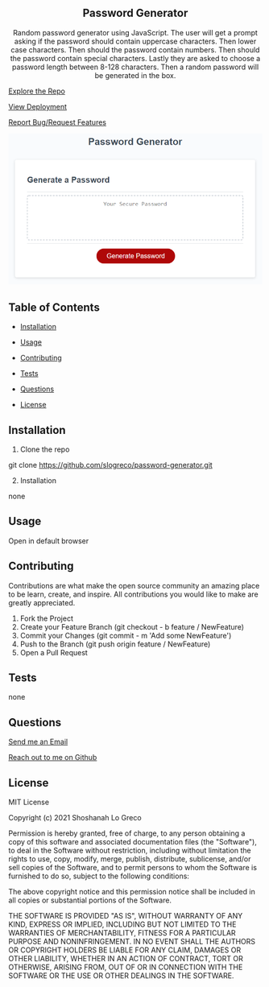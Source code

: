 
<h2 align = "center"><strong> Password Generator </strong></h2>
  
<p align = "center"> Random password generator using JavaScript. The user will get a prompt asking if the password should contain uppercase characters. Then lower case characters. Then should the password contain numbers. Then should the password contain special characters. Lastly they are asked to choose a password length between 8-128 characters. Then a random password will be generated in the box.

<a href= "https://github.com/slogreco/password-generator"> Explore the Repo </a>

<a href= "https://slogreco.github.io/password-generator"> View Deployment </a>

<a href="https://github.com/slogreco/password-generator/issues">Report Bug/Request Features</a>

</p>

<img src= "/Assets/03-javascript-homework-demo.png" alt = "screenshot">

## Table of Contents


* [Installation](#installation)

* [Usage](#usage)

* [Contributing](#contributing)

* [Tests](#tests)

* [Questions](#questions)

* [License](#license)

## Installation

1. Clone the repo

  git clone https://github.com/slogreco/password-generator.git

2. Installation

<p>none</p>

## Usage

<p>Open in default browser</p>

## Contributing

Contributions are what make the open source community an amazing place to be learn, create, and inspire. All contributions you would like to make are greatly appreciated.

1. Fork the Project
2. Create your Feature Branch (git checkout - b feature / NewFeature)
3. Commit your Changes (git commit - m 'Add some NewFeature')
4. Push to the Branch (git push origin feature / NewFeature)
5. Open a Pull Request


## Tests

<p>none</p>

## Questions

[Send me an Email](mailto:shoshanahlogreco@gmail.com) 

[Reach out to me on Github](https://github.com/slogreco)

## License

MIT License

Copyright (c) 2021 Shoshanah Lo Greco

Permission is hereby granted, free of charge, to any person obtaining a copy
of this software and associated documentation files (the "Software"), to deal
in the Software without restriction, including without limitation the rights
to use, copy, modify, merge, publish, distribute, sublicense, and/or sell
copies of the Software, and to permit persons to whom the Software is
furnished to do so, subject to the following conditions:

The above copyright notice and this permission notice shall be included in all
copies or substantial portions of the Software.

THE SOFTWARE IS PROVIDED "AS IS", WITHOUT WARRANTY OF ANY KIND, EXPRESS OR
IMPLIED, INCLUDING BUT NOT LIMITED TO THE WARRANTIES OF MERCHANTABILITY,
FITNESS FOR A PARTICULAR PURPOSE AND NONINFRINGEMENT. IN NO EVENT SHALL THE
AUTHORS OR COPYRIGHT HOLDERS BE LIABLE FOR ANY CLAIM, DAMAGES OR OTHER
LIABILITY, WHETHER IN AN ACTION OF CONTRACT, TORT OR OTHERWISE, ARISING FROM,
OUT OF OR IN CONNECTION WITH THE SOFTWARE OR THE USE OR OTHER DEALINGS IN THE
SOFTWARE.

  